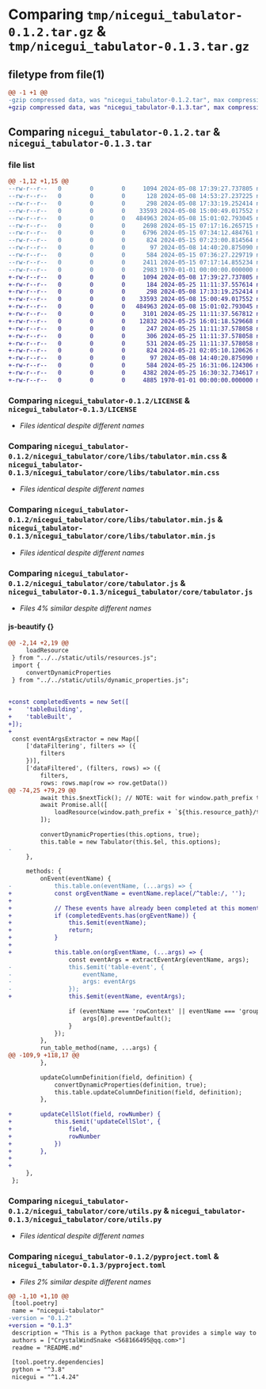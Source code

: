 # Comparing `tmp/nicegui_tabulator-0.1.2.tar.gz` & `tmp/nicegui_tabulator-0.1.3.tar.gz`

## filetype from file(1)

```diff
@@ -1 +1 @@
-gzip compressed data, was "nicegui_tabulator-0.1.2.tar", max compression
+gzip compressed data, was "nicegui_tabulator-0.1.3.tar", max compression
```

## Comparing `nicegui_tabulator-0.1.2.tar` & `nicegui_tabulator-0.1.3.tar`

### file list

```diff
@@ -1,12 +1,15 @@
--rw-r--r--   0        0        0     1094 2024-05-08 17:39:27.737805 nicegui_tabulator-0.1.2/LICENSE
--rw-r--r--   0        0        0      128 2024-05-08 14:53:27.237225 nicegui_tabulator-0.1.2/nicegui_tabulator/__init__.py
--rw-r--r--   0        0        0      298 2024-05-08 17:33:19.252414 nicegui_tabulator-0.1.2/nicegui_tabulator/core/events.py
--rw-r--r--   0        0        0    33593 2024-05-08 15:00:49.017552 nicegui_tabulator-0.1.2/nicegui_tabulator/core/libs/tabulator.min.css
--rw-r--r--   0        0        0   484963 2024-05-08 15:01:02.793045 nicegui_tabulator-0.1.2/nicegui_tabulator/core/libs/tabulator.min.js
--rw-r--r--   0        0        0     2698 2024-05-15 07:17:16.265715 nicegui_tabulator-0.1.2/nicegui_tabulator/core/tabulator.js
--rw-r--r--   0        0        0     6796 2024-05-15 07:34:12.484761 nicegui_tabulator-0.1.2/nicegui_tabulator/core/tabulator.py
--rw-r--r--   0        0        0      824 2024-05-15 07:23:00.814564 nicegui_tabulator-0.1.2/nicegui_tabulator/core/utils.py
--rw-r--r--   0        0        0       97 2024-05-08 14:40:20.875090 nicegui_tabulator-0.1.2/nicegui_tabulator/version.py
--rw-r--r--   0        0        0      584 2024-05-15 07:36:27.229719 nicegui_tabulator-0.1.2/pyproject.toml
--rw-r--r--   0        0        0     2411 2024-05-15 07:17:14.855234 nicegui_tabulator-0.1.2/README.md
--rw-r--r--   0        0        0     2983 1970-01-01 00:00:00.000000 nicegui_tabulator-0.1.2/PKG-INFO
+-rw-r--r--   0        0        0     1094 2024-05-08 17:39:27.737805 nicegui_tabulator-0.1.3/LICENSE
+-rw-r--r--   0        0        0      184 2024-05-25 11:11:37.557614 nicegui_tabulator-0.1.3/nicegui_tabulator/__init__.py
+-rw-r--r--   0        0        0      298 2024-05-08 17:33:19.252414 nicegui_tabulator-0.1.3/nicegui_tabulator/core/events.py
+-rw-r--r--   0        0        0    33593 2024-05-08 15:00:49.017552 nicegui_tabulator-0.1.3/nicegui_tabulator/core/libs/tabulator.min.css
+-rw-r--r--   0        0        0   484963 2024-05-08 15:01:02.793045 nicegui_tabulator-0.1.3/nicegui_tabulator/core/libs/tabulator.min.js
+-rw-r--r--   0        0        0     3101 2024-05-25 11:11:37.567812 nicegui_tabulator-0.1.3/nicegui_tabulator/core/tabulator.js
+-rw-r--r--   0        0        0    12832 2024-05-25 16:01:18.529668 nicegui_tabulator-0.1.3/nicegui_tabulator/core/tabulator.py
+-rw-r--r--   0        0        0      247 2024-05-25 11:11:37.578058 nicegui_tabulator-0.1.3/nicegui_tabulator/core/teleport.js
+-rw-r--r--   0        0        0      306 2024-05-25 11:11:37.578058 nicegui_tabulator-0.1.3/nicegui_tabulator/core/teleport.py
+-rw-r--r--   0        0        0      531 2024-05-25 11:11:37.578058 nicegui_tabulator-0.1.3/nicegui_tabulator/core/types.py
+-rw-r--r--   0        0        0      824 2024-05-21 02:05:10.120626 nicegui_tabulator-0.1.3/nicegui_tabulator/core/utils.py
+-rw-r--r--   0        0        0       97 2024-05-08 14:40:20.875090 nicegui_tabulator-0.1.3/nicegui_tabulator/version.py
+-rw-r--r--   0        0        0      584 2024-05-25 16:31:06.124306 nicegui_tabulator-0.1.3/pyproject.toml
+-rw-r--r--   0        0        0     4382 2024-05-25 16:30:32.734617 nicegui_tabulator-0.1.3/README.md
+-rw-r--r--   0        0        0     4885 1970-01-01 00:00:00.000000 nicegui_tabulator-0.1.3/PKG-INFO
```

### Comparing `nicegui_tabulator-0.1.2/LICENSE` & `nicegui_tabulator-0.1.3/LICENSE`

 * *Files identical despite different names*

### Comparing `nicegui_tabulator-0.1.2/nicegui_tabulator/core/libs/tabulator.min.css` & `nicegui_tabulator-0.1.3/nicegui_tabulator/core/libs/tabulator.min.css`

 * *Files identical despite different names*

### Comparing `nicegui_tabulator-0.1.2/nicegui_tabulator/core/libs/tabulator.min.js` & `nicegui_tabulator-0.1.3/nicegui_tabulator/core/libs/tabulator.min.js`

 * *Files identical despite different names*

### Comparing `nicegui_tabulator-0.1.2/nicegui_tabulator/core/tabulator.js` & `nicegui_tabulator-0.1.3/nicegui_tabulator/core/tabulator.js`

 * *Files 4% similar despite different names*

#### js-beautify {}

```diff
@@ -2,14 +2,19 @@
     loadResource
 } from "../../static/utils/resources.js";
 import {
     convertDynamicProperties
 } from "../../static/utils/dynamic_properties.js";
 
 
+const completedEvents = new Set([
+    'tableBuilding',
+    'tableBuilt',
+]);
+
 const eventArgsExtractor = new Map([
     ['dataFiltering', filters => ({
         filters
     })],
     ['dataFiltered', (filters, rows) => ({
         filters,
         rows: rows.map(row => row.getData())
@@ -74,25 +79,29 @@
         await this.$nextTick(); // NOTE: wait for window.path_prefix to be set
         await Promise.all([
             loadResource(window.path_prefix + `${this.resource_path}/tabulator.min.css`),
         ]);
 
         convertDynamicProperties(this.options, true);
         this.table = new Tabulator(this.$el, this.options);
-
     },
 
     methods: {
         onEvent(eventName) {
-            this.table.on(eventName, (...args) => {
+            const orgEventName = eventName.replace(/^table:/, '');
+
+            // These events have already been completed at this moment
+            if (completedEvents.has(orgEventName)) {
+                this.$emit(eventName);
+                return;
+            }
+
+            this.table.on(orgEventName, (...args) => {
                 const eventArgs = extractEventArg(eventName, args);
-                this.$emit('table-event', {
-                    eventName,
-                    args: eventArgs
-                });
+                this.$emit(eventName, eventArgs);
 
                 if (eventName === 'rowContext' || eventName === 'groupContext') {
                     args[0].preventDefault();
                 }
             });
         },
         run_table_method(name, ...args) {
@@ -109,9 +118,17 @@
         },
 
         updateColumnDefinition(field, definition) {
             convertDynamicProperties(definition, true);
             this.table.updateColumnDefinition(field, definition);
         },
 
+        updateCellSlot(field, rowNumber) {
+            this.$emit('updateCellSlot', {
+                field,
+                rowNumber
+            })
+        },
+
+
     },
 };
```

### Comparing `nicegui_tabulator-0.1.2/nicegui_tabulator/core/utils.py` & `nicegui_tabulator-0.1.3/nicegui_tabulator/core/utils.py`

 * *Files identical despite different names*

### Comparing `nicegui_tabulator-0.1.2/pyproject.toml` & `nicegui_tabulator-0.1.3/pyproject.toml`

 * *Files 2% similar despite different names*

```diff
@@ -1,10 +1,10 @@
 [tool.poetry]
 name = "nicegui-tabulator"
-version = "0.1.2"
+version = "0.1.3"
 description = "This is a Python package that provides a simple way to create tables using the Tabulator library. It is built on top of the NiceGUI library."
 authors = ["CrystalWindSnake <568166495@qq.com>"]
 readme = "README.md"
 
 [tool.poetry.dependencies]
 python = "^3.8"
 nicegui = "^1.4.24"
```

